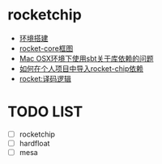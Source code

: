 # rocketchip #
* [环境搭建](http://note.youdao.com/noteshare?id=c3e99d0c2fbf1c79f930aa1552f6e3e0)
* [rocket-core框图](http://note.youdao.com/noteshare?id=8ec7043da9ad332eca8519c60d674e7d)
* [Mac OSX环境下使用sbt关于库依赖的问题](http://note.youdao.com/noteshare?id=3b1b2439e35569e3ed96c13b6ff662b1)
* [如何在个人项目中导入rocket-chip依赖](http://note.youdao.com/noteshare?id=e88ee3131aa5d20f7fe913140924e48c)
* [rocket:译码逻辑](http://note.youdao.com/noteshare?id=e27b0f917596117b2e72f8c5c7df20d9)

# TODO LIST #
- [ ] rocketchip
- [ ] hardfloat
- [ ] mesa

